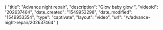 {
    "title": "Advance night repair",
    "description": "Glow baby glow ",
    "videoid": "202637464",
    "date_created": "1549953298",
    "date_modified": "1549953354",
    "type": "captivate",
    "layout": "video",
    "url": "\/v\/advance-night-repair\/202637464"
}